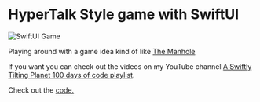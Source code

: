 # HyperTalk Style game with SwiftUI
![SwiftUI Game]()

Playing around with a game idea kind of like [The Manhole](https://en.wikipedia.org/wiki/The_Manhole)

If you want you can check out the videos on my YouTube channel [A Swiftly Tilting Planet 100 days of code playlist](https://www.youtube.com/playlist?list=PLomLuS7LD16doB7_VAWRCI8Zu5QAR3pfK).

Check out the [code.](https://github.com/calebrwells/100-Days-of-Swift-Code-2020/blob/master/Apps/iOS/HyperCard/HyperCard/ContentView.swift)
